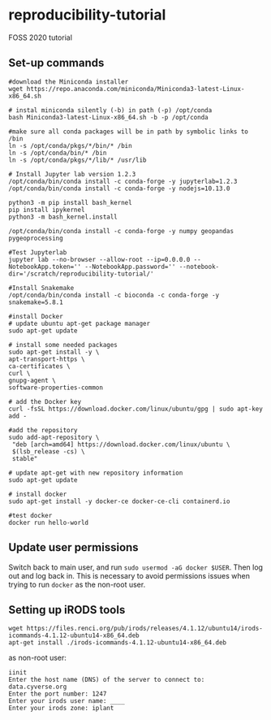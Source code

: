 # reproducibility-tutorial
FOSS 2020 tutorial

## Set-up commands

    #download the Miniconda installer
    wget https://repo.anaconda.com/miniconda/Miniconda3-latest-Linux-x86_64.sh

    # instal miniconda silently (-b) in path (-p) /opt/conda
    bash Miniconda3-latest-Linux-x86_64.sh -b -p /opt/conda

    #make sure all conda packages will be in path by symbolic links to /bin
    ln -s /opt/conda/pkgs/*/bin/* /bin
    ln -s /opt/conda/bin/* /bin
    ln -s /opt/conda/pkgs/*/lib/* /usr/lib

    # Install Jupyter lab version 1.2.3
    /opt/conda/bin/conda install -c conda-forge -y jupyterlab=1.2.3
    /opt/conda/bin/conda install -c conda-forge -y nodejs=10.13.0

    python3 -m pip install bash_kernel
    pip install ipykernel
    python3 -m bash_kernel.install

    /opt/conda/bin/conda install -c conda-forge -y numpy geopandas pygeoprocessing

    #Test Jupyterlab
    jupyter lab --no-browser --allow-root --ip=0.0.0.0 --NotebookApp.token='' --NotebookApp.password='' --notebook-dir='/scratch/reproducibility-tutorial/'

    #Install Snakemake
    /opt/conda/bin/conda install -c bioconda -c conda-forge -y snakemake=5.8.1

    #install Docker
    # update ubuntu apt-get package manager
    sudo apt-get update

    # install some needed packages
    sudo apt-get install -y \
    apt-transport-https \
    ca-certificates \
    curl \
    gnupg-agent \
    software-properties-common

    # add the Docker key
    curl -fsSL https://download.docker.com/linux/ubuntu/gpg | sudo apt-key add -

    #add the repository
    sudo add-apt-repository \
     "deb [arch=amd64] https://download.docker.com/linux/ubuntu \
     $(lsb_release -cs) \
     stable"

    # update apt-get with new repository information
    sudo apt-get update

    # install docker
    sudo apt-get install -y docker-ce docker-ce-cli containerd.io

    #test docker
    docker run hello-world


## Update user permissions
Switch back to main user, and run  `sudo usermod -aG docker $USER`. Then log out and log back in. This is necessary to avoid permissions issues when trying to run `docker` as the non-root user.

## Setting up iRODS tools
    wget https://files.renci.org/pub/irods/releases/4.1.12/ubuntu14/irods-icommands-4.1.12-ubuntu14-x86_64.deb
    apt-get install ./irods-icommands-4.1.12-ubuntu14-x86_64.deb

as non-root user:
    
    iinit
    Enter the host name (DNS) of the server to connect to: data.cyverse.org
    Enter the port number: 1247
    Enter your irods user name: ____
    Enter your irods zone: iplant

    
